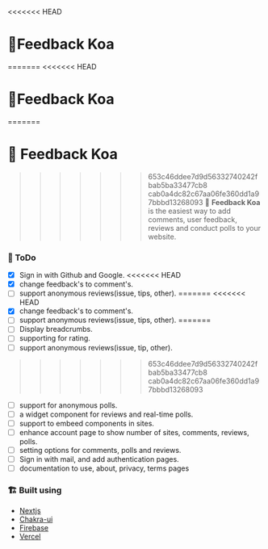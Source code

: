 <<<<<<< HEAD
# 🐨Feedback Koa
=======
<<<<<<< HEAD
# 🐨Feedback Koa
=======
# 🐨 Feedback Koa

>>>>>>> 653c46ddee7d9d56332740242fbab5ba33477cb8
>>>>>>> cab0a4dc82c67aa06fe360dd1a97bbbd13268093
🐨 **Feedback Koa** is the easiest way to add comments, user feedback, reviews and conduct polls to your website.

### 📝 ToDo 

- [x] Sign in with Github and Google.
<<<<<<< HEAD
- [x] change feedback's to comment's.
- [ ] support anonymous reviews(issue, tips, other).
=======
<<<<<<< HEAD
- [x] change feedback's to comment's.
- [ ] support anonymous reviews(issue, tips, other).
=======
- [ ] Display breadcrumbs.
- [ ] supporting for rating.
- [ ] support anonymous reviews(issue, tip, other).
>>>>>>> 653c46ddee7d9d56332740242fbab5ba33477cb8
>>>>>>> cab0a4dc82c67aa06fe360dd1a97bbbd13268093
- [ ] support for anonymous polls.
- [ ] a widget component for reviews and real-time polls.
- [ ] support to embeed components in sites.
- [ ] enhance account page to show number of sites, comments, reviews, polls.
- [ ] setting options for comments, polls and reviews.
- [ ] Sign in with mail, and add authentication pages.
- [ ] documentation to use, about, privacy, terms pages

### 🏗 Built using 

+ [Nextjs](https://nextjs.org/)
+ [Chakra-ui](https://chakra-ui.com/)
+ [Firebase](https://firebase.com/)
+ [Vercel](https://vercel.com/)
